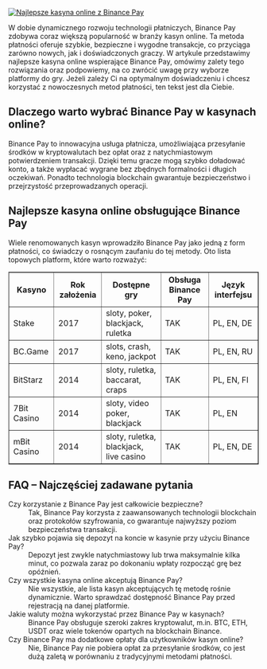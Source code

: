 [![Najlepsze kasyna online z Binance Pay](https://123-caf.pages.dev/gitsignup.png)](https://vrmoo.ru/Bt82HjjY)

<div>   <p>W dobie dynamicznego rozwoju technologii płatniczych, Binance Pay zdobywa coraz większą popularność w branży kasyn online. Ta metoda płatności oferuje szybkie, bezpieczne i wygodne transakcje, co przyciąga zarówno nowych, jak i doświadczonych graczy. W artykule przedstawimy najlepsze kasyna online wspierające Binance Pay, omówimy zalety tego rozwiązania oraz podpowiemy, na co zwrócić uwagę przy wyborze platformy do gry. Jeżeli zależy Ci na optymalnym doświadczeniu i chcesz korzystać z nowoczesnych metod płatności, ten tekst jest dla Ciebie.</p>      <h2>Dlaczego warto wybrać Binance Pay w kasynach online?</h2>   <p>Binance Pay to innowacyjna usługa płatnicza, umożliwiająca przesyłanie środków w kryptowalutach bez opłat oraz z natychmiastowym potwierdzeniem transakcji. Dzięki temu gracze mogą szybko doładować konto, a także wypłacać wygrane bez zbędnych formalności i długich oczekiwań. Ponadto technologia blockchain gwarantuje bezpieczeństwo i przejrzystość przeprowadzanych operacji.</p>      <h2>Najlepsze kasyna online obsługujące Binance Pay</h2>   <p>Wiele renomowanych kasyn wprowadziło Binance Pay jako jedną z form płatności, co świadczy o rosnącym zaufaniu do tej metody. Oto lista topowych platform, które warto rozważyć:</p>      <table border="1" cellpadding="8" cellspacing="0">   <thead>   <tr>   <th>Kasyno</th>   <th>Rok założenia</th>   <th>Dostępne gry</th>   <th>Obsługa Binance Pay</th>   <th>Język interfejsu</th>   </tr>   </thead>   <tbody>   <tr>   <td>Stake</td>   <td>2017</td>   <td>sloty, poker, blackjack, ruletka</td>   <td>TAK</td>   <td>PL, EN, DE</td>   </tr>   <tr>   <td>BC.Game</td>   <td>2017</td>   <td>slots, crash, keno, jackpot</td>   <td>TAK</td>   <td>PL, EN, RU</td>   </tr>   <tr>   <td>BitStarz</td>   <td>2014</td>   <td>sloty, ruletka, baccarat, craps</td>   <td>TAK</td>   <td>PL, EN, FI</td>   </tr>   <tr>   <td>7Bit Casino</td>   <td>2014</td>   <td>sloty, video poker, blackjack</td>   <td>TAK</td>   <td>PL, EN</td>   </tr>   <tr>   <td>mBit Casino</td>   <td>2014</td>   <td>sloty, ruletka, blackjack, live casino</td>   <td>TAK</td>   <td>PL, EN, DE</td>   </tr>   </tbody>   </table>      <h2>FAQ – Najczęściej zadawane pytania</h2>   <dl>     <dt>Czy korzystanie z Binance Pay jest całkowicie bezpieczne?</dt>     <dd>Tak, Binance Pay korzysta z zaawansowanych technologii blockchain oraz protokołów szyfrowania, co gwarantuje najwyższy poziom bezpieczeństwa transakcji.</dd>        <dt>Jak szybko pojawia się depozyt na koncie w kasynie przy użyciu Binance Pay?</dt>     <dd>Depozyt jest zwykle natychmiastowy lub trwa maksymalnie kilka minut, co pozwala zaraz po dokonaniu wpłaty rozpocząć grę bez opóźnień.</dd>        <dt>Czy wszystkie kasyna online akceptują Binance Pay?</dt>     <dd>Nie wszystkie, ale lista kasyn akceptujących tę metodę rośnie dynamicznie. Warto sprawdzać dostępność Binance Pay przed rejestracją na danej platformie.</dd>        <dt>Jakie waluty można wykorzystać przez Binance Pay w kasynach?</dt>     <dd>Binance Pay obsługuje szeroki zakres kryptowalut, m.in. BTC, ETH, USDT oraz wiele tokenów opartych na blockchain Binance.</dd>        <dt>Czy Binance Pay ma dodatkowe opłaty dla użytkowników kasyn online?</dt>     <dd>Nie, Binance Pay nie pobiera opłat za przesyłanie środków, co jest dużą zaletą w porównaniu z tradycyjnymi metodami płatności.</dd>   </dl>   </div>